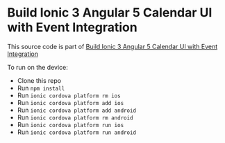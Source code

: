 # Build Ionic 3 Angular 5 Calendar UI with Event Integration

This source code is part of [Build Ionic 3 Angular 5 Calendar UI with Event Integration](https://www.djamware.com/post/5a0bb8f780aca75eadc12d6b/build-ionic-3-angular-5-calendar-ui-with-event-integration)

To run on the device:
* Clone this repo
* Run `npm install`
* Run `ionic cordova platform rm ios`
* Run `ionic cordova platform add ios`
* Run `ionic cordova platform add android`
* Run `ionic cordova platform rm android`
* Run `ionic cordova platform run ios`
* Run `ionic cordova platform run android`
